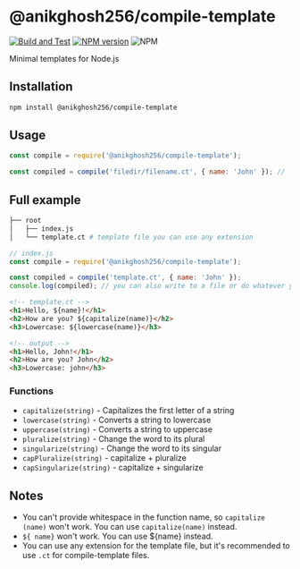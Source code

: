 # @anikghosh256/compile-template

[![Build and Test](https://github.com/anikghosh256/compile-template/actions/workflows/node.js.yml/badge.svg)]()  [![NPM version](https://img.shields.io/npm/v/@anikghosh256/compile-template.svg)](https://www.npmjs.com/package/@anikghosh256/compile-template) ![NPM](https://img.shields.io/npm/l/@anikghosh256/compile-template)

Minimal templates for Node.js

## Installation

```bash
npm install @anikghosh256/compile-template
```

## Usage

```js
const compile = require('@anikghosh256/compile-template');

const compiled = compile('filedir/filename.ct', { name: 'John' }); // filepath and variables
```

## Full example

```bash
├── root
│   ├── index.js
│   └── template.ct # template file you can use any extension
```
    
```js
// index.js
const compile = require('@anikghosh256/compile-template');

const compiled = compile('template.ct', { name: 'John' }); 
console.log(compiled); // you can also write to a file or do whatever you want with the compiled template
```

```html
<!-- template.ct -->
<h1>Hello, ${name}!</h1>
<h2>How are you? ${capitalize(name)}</h2>
<h3>Lowercase: ${lowercase(name)}</h3>
```

```html
<!-- output -->
<h1>Hello, John!</h1>
<h2>How are you? John</h2>
<h3>Lowercase: john</h3>
```

### Functions
- `capitalize(string)` - Capitalizes the first letter of a string
- `lowercase(string)` - Converts a string to lowercase
- `uppercase(string)` - Converts a string to uppercase
- `pluralize(string)` - Change the word to its plural
- `singularize(string)` - Change the word to its singular
- `capPluralize(string)` - capitalize + pluralize
- `capSingularize(string)` - capitalize + singularize


## Notes
- You can't provide whitespace in the function name, so `capitalize (name)` won't work. You can use `capitalize(name)` instead.
- `${ name}` won't work. You can use ${name} instead.
- You can use any extension for the template file, but it's recommended to use `.ct` for compile-template files.